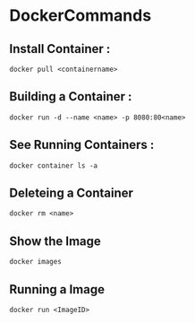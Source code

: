 # DockerCommands

## Install Container :
```
docker pull <containername>
```

## Building a Container :
```
docker run -d --name <name> -p 8080:80<name>
```

## See Running Containers :
```
docker container ls -a
```

## Deleteing a Container
```
docker rm <name>
```

## Show the Image 
```
docker images
```

## Running a Image
```
docker run <ImageID>
```
